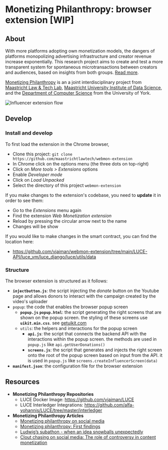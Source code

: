 # Monetizing Philanthropy: browser extension [WIP]

## About
With more platforms adopting own monetization models, the dangers of platforms monopolizing advertising infrastructure and creator revenue increase exponentially. This research project aims to create and test a more transparent system for spontaneous microtransactions between creators and audiences, based on insights from both groups. [Read more](https://community.webmonetization.org/philanthropy/monetizing-philanthropy-on-social-media-1i0i).

[Monetizing Philanthropy](https://community.webmonetization.org/philanthropy/monetizing-philanthropy-on-social-media-1i0i) is an a joint interdisciplinary project from [Maastricht Law & Tech Lab](https://github.com/maastrichtlawtech), [Maastricht University Institute of Data Science](https://github.com/MaastrichtU-IDS), and the [Department of Computer Science](https://github.com/university-of-york) from the University of York.

![Influencer extension flow](./docs/screens-influ.png)

## Develop
### Install and develop
To first load the extension in the Chrome browser, 

- Clone this project: `git clone https://github.com/maastrichtlawtech/webmon-extension`
- In Chrome click on the options menu (the three dots on top-right)
- Click on _More tools > Extensions_ options
- Enable _Developer mode_
- Click on _Load Unpacked_
- Select the directory of this project `webmon-extension`

If you make changes to the extension's codebase, you need to **update** it in order to see them:
- Go to the _Extensions_ menu again
- Find the extension _Web Monetization extension_
- Reload by pressing the circular arrow next to the name
- Changes will be show

If you would like to make changes in the smart contract, you can find the location here:
- https://github.com/vjaiman/webmon-extension/tree/main/LUCE-API/luce_vm/luce_django/luce/utils/data

### Structure
The browser extension is structured as it follows:
- **`injectbutton.js`**: the script injecting the _donate_ button on the Youtube page and allows donors to interact with the campaign created by the video's uploader
- `popup`: the code that enables the browser popup screen
    - **`popup.js` `popup.html`**: the script generating the right screens that are shown on the popup screen. the styling of these screens use **`uikit.min.css`**. see [getuikit.com](https://getuikit.com/)
    - `utils`: the helpers and interactions for the popup screen
        - **`api.js`**: the script that connects the backend API with the interactions within the popup screen. the methods are used in `popup.js` like `api.getUserDonations()`
        - **`screens.js`**: the script that generates and injects the right screen onto the root of the popup screen based on input from the API. it is used in `popup.js` like `screens.createInfluencerScreen(data)`
- **`manifest.json`**: the configuration file for the browser extension

## Resources
- **Monetizing Philanthropy Repositories**
    - LUCE Docker Image: https://github.com/vjaiman/LUCE
    - LUCE Interledger Integrations: https://github.com/alfa-yohannis/LUCE/tree/master/interledger
- **Monetizing Philanthropy Articles**
    - [Monetizing philanthropy on social media](https://community.webmonetization.org/philanthropy/monetizing-philanthropy-on-social-media-1i0i)
    - [Monetizing philanthropy: First findings](https://community.webmonetization.org/philanthropy/monetizing-philanthropy-first-findings-3m4b)
    - [Ludwig’s subathon - when an idea snowballs unexpectedly](https://community.webmonetization.org/philanthropy/ludwig-s-subathon-when-an-idea-snowballs-unexpectedly-34pp)
    - [Clout chasing on social media: The role of controversy in content monetization](https://community.webmonetization.org/philanthropy/clout-chasing-on-social-media-the-role-of-controversy-in-content-monetization-4dkg)
